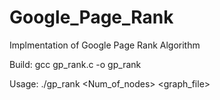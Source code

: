 # Google_Page_Rank
Implmentation of Google Page Rank Algorithm

Build:
gcc gp_rank.c -o gp_rank

Usage:
./gp_rank <Num_of_nodes> <graph_file>
